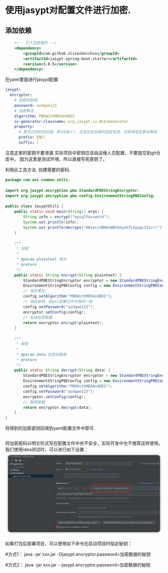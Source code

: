 # 使用jasypt对配置文件进行加密.

## 添加依赖
```xml
    <!-- 引入加密插件 -->
    <dependency>
        <groupId>com.github.ulisesbocchio</groupId>
        <artifactId>jasypt-spring-boot-starter</artifactId>
        <version>3.0.5</version>
    </dependency>
```

在yaml里面进行jasypt配置
```yaml
jasypt:
  encryptor:
    # 加密的秘钥
    password: asdqwe123
    # 加密算法
    algorithm: PBEWithMD5AndDES
    iv-generator-classname: org.jasypt.iv.NoIvGenerator
    property:
      # 算法识别的前后缀，默认ENC()，包含在前后缀的加密信息，会使用指定算法解密
      prefix: ENC(
      suffix: )
```
注意这里的密钥不要泄漏 实际项目中密钥应该由运维人员配置，不要提交到git仓库中。
因为这里是测试环境，所以直接写死密钥了。



利用此工具方法. 创建需要的密码.
```java
package com.uni.common.utils;

import org.jasypt.encryption.pbe.StandardPBEStringEncryptor;
import org.jasypt.encryption.pbe.config.EnvironmentStringPBEConfig;

public class JasyptUtils {
    public static void main(String[] args) {
        String info = encrypt("mysqlPassword");
        System.out.println(info);
        System.out.println(decrypt("HW1acinBHA1WBVGkyeSTLGypgc33srrr"));
    }

    /**
     * 加密
     *
     * @param plaintext 明文
     * @return
     */
    public static String encrypt(String plaintext) {
        StandardPBEStringEncryptor encryptor = new StandardPBEStringEncryptor();
        EnvironmentStringPBEConfig config = new EnvironmentStringPBEConfig();
        // 指定算法
        config.setAlgorithm("PBEWithMD5AndDES");
        // 指定秘钥，和yml配置文件中保持一致
        config.setPassword("asdqwe123");
        encryptor.setConfig(config);
        // 生成加密数据
        return encryptor.encrypt(plaintext);
    }

    /**
     * 解密
     *
     * @param data 加密后数据
     * @return
     */
    public static String decrypt(String data) {
        StandardPBEStringEncryptor encryptor = new StandardPBEStringEncryptor();
        EnvironmentStringPBEConfig config = new EnvironmentStringPBEConfig();
        config.setAlgorithm("PBEWithMD5AndDES");
        config.setPassword("asdqwe123");
        encryptor.setConfig(config);
        // 解密数据
        return encryptor.decrypt(data);
    }
}

```

将得到的加密密钥回填到yaml配置文件中即可.
```yaml

```

将加密密码以明文形式写在配置文件中并不安全，实际开发中也不推荐这样使用。我们使用idea测试时，可以进行如下设置：
![img.png](img.png)

如果打包后部署项目，可以使用如下命令在启动项目时指定秘钥：

#方式1：
java -jar xxx.jar -Djasypt.encryptor.password=加密数据的秘钥

#方式2：
java -jar xxx.jar --jasypt.encryptor.password=加密数据的秘钥